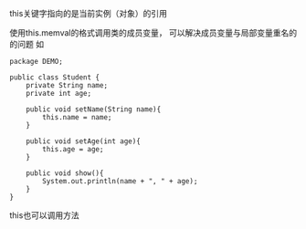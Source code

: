 this关键字指向的是当前实例（对象）的引用

使用this.memval的格式调用类的成员变量， 可以解决成员变量与局部变量重名的的问题
如
```
package DEMO;

public class Student {
    private String name;
    private int age;

    public void setName(String name){
        this.name = name;
    }

    public void setAge(int age){
        this.age = age;
    }

    public void show(){
        System.out.println(name + ", " + age);
    }
}
```


this也可以调用方法
